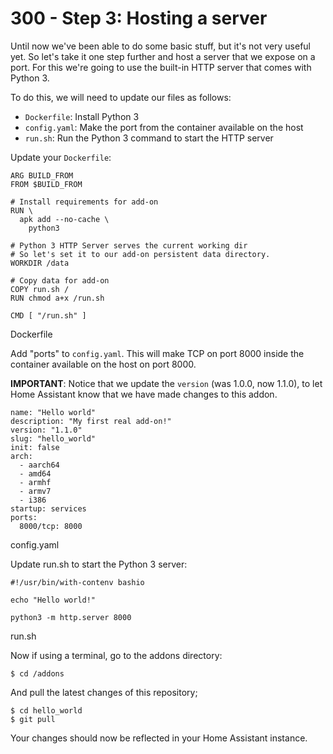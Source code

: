 # 300 - Step 3: Hosting a server

Until now we've been able to do some basic stuff, but it's not very useful yet. So let's take it one step further and host a server that we expose on a port. For this we're going to use the built-in HTTP server that comes with Python 3.

To do this, we will need to update our files as follows:

- ```Dockerfile```: Install Python 3
- ```config.yaml```: Make the port from the container available on the host
- ```run.sh```: Run the Python 3 command to start the HTTP server

Update your ```Dockerfile```:

```
ARG BUILD_FROM
FROM $BUILD_FROM

# Install requirements for add-on
RUN \
  apk add --no-cache \
    python3

# Python 3 HTTP Server serves the current working dir
# So let's set it to our add-on persistent data directory.
WORKDIR /data

# Copy data for add-on
COPY run.sh /
RUN chmod a+x /run.sh

CMD [ "/run.sh" ]
```

Dockerfile

Add "ports" to ```config.yaml```. This will make TCP on port 8000 inside the container available on the host on port 8000.

**IMPORTANT**: Notice that we update the ```version``` (was 1.0.0, now 1.1.0), to let Home Assistant know that we have made changes to this addon.

```
name: "Hello world"
description: "My first real add-on!"
version: "1.1.0"
slug: "hello_world"
init: false
arch:
  - aarch64
  - amd64
  - armhf
  - armv7
  - i386
startup: services
ports:
  8000/tcp: 8000
```

config.yaml

Update run.sh to start the Python 3 server:

```
#!/usr/bin/with-contenv bashio

echo "Hello world!"

python3 -m http.server 8000
```

run.sh

Now if using a terminal, go to the addons directory:

```
$ cd /addons
```

And pull the latest changes of this repository;

```
$ cd hello_world
$ git pull
```

Your changes should now be reflected in your Home Assistant instance.
